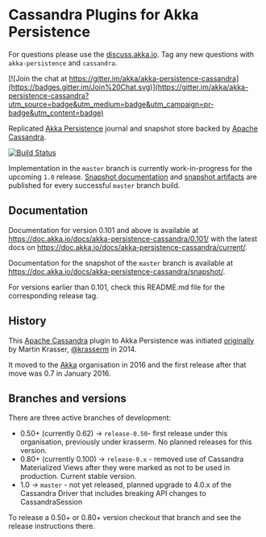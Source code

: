 Cassandra Plugins for Akka Persistence
======================================

For questions please use the [discuss.akka.io](https://discuss.lightbend.com/c/akka/). Tag any new questions with `akka-persistence` and `cassandra`.

[![Join the chat at https://gitter.im/akka/akka-persistence-cassandra](https://badges.gitter.im/Join%20Chat.svg)](https://gitter.im/akka/akka-persistence-cassandra?utm_source=badge&utm_medium=badge&utm_campaign=pr-badge&utm_content=badge)

Replicated [Akka Persistence](https://doc.akka.io/docs/akka/current/scala/persistence.html) journal and snapshot store backed by [Apache Cassandra](https://cassandra.apache.org/).

[![Build Status](https://travis-ci.org/akka/akka-persistence-cassandra.svg?branch=master)](https://travis-ci.org/akka/akka-persistence-cassandra)

Implementation in the `master` branch is currently work-in-progress for the upcoming `1.0` release. [Snapshot documentation](https://doc.akka.io/docs/akka-persistence-cassandra/snapshot/) and [snapshot artifacts](https://oss.sonatype.org/content/repositories/snapshots/com/typesafe/akka/akka-persistence-cassandra_2.12/) are published for every successful `master` branch build.


## Documentation

Documentation for version 0.101 and above is available at https://doc.akka.io/docs/akka-persistence-cassandra/0.101/ with the latest docs on https://doc.akka.io/docs/akka-persistence-cassandra/current/.

Documentation for the snapshot of the `master` branch is available at https://doc.akka.io/docs/akka-persistence-cassandra/snapshot/.

For versions earlier than 0.101, check this README.md file for the corresponding release tag.


## History

This [Apache Cassandra](https://cassandra.apache.org/) plugin to Akka Persistence was initiated [originally](https://github.com/krasserm/akka-persistence-cassandra) by Martin Krasser, [@krasserm](https://github.com/krasserm) in 2014.

It moved to the [Akka](https://github.com/akka/) organisation in 2016 and the first release after that move was 0.7 in January 2016.

## Branches and versions

There are three active branches of development:

* 0.50+ (currently 0.62) -> `release-0.50`- first release under this organisation, previously under krasserm. No planned releases for this version.
* 0.80+ (currently 0.100) -> `release-0.x`  - removed use of Cassandra Materialized Views after they were marked as not to be used in production. Current stable version.
* 1.0 -> `master` - not yet released, planned upgrade to 4.0.x of the Cassandra Driver that includes breaking API changes to CassandraSession

To release a 0.50+ or 0.80+ version checkout that branch and see the release instructions there. 

